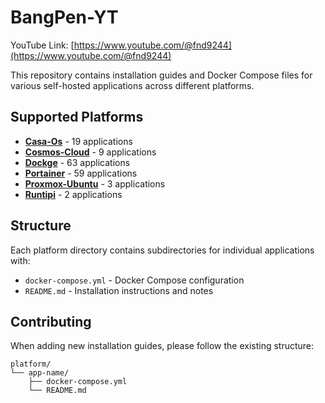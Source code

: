 # BangPen-YT

YouTube Link: [https://www.youtube.com/@fnd9244](https://www.youtube.com/@fnd9244)

This repository contains installation guides and Docker Compose files for various self-hosted applications across different platforms.

## Supported Platforms

- **[Casa-Os](./casa-os/)** - 19 applications
- **[Cosmos-Cloud](./cosmos-cloud/)** - 9 applications
- **[Dockge](./dockge/)** - 63 applications
- **[Portainer](./portainer/)** - 59 applications
- **[Proxmox-Ubuntu](./proxmox-ubuntu/)** - 3 applications
- **[Runtipi](./runtipi/)** - 2 applications

## Structure

Each platform directory contains subdirectories for individual applications with:

- `docker-compose.yml` - Docker Compose configuration
- `README.md` - Installation instructions and notes

## Contributing

When adding new installation guides, please follow the existing structure:

```
platform/
└── app-name/
    ├── docker-compose.yml
    └── README.md
```
